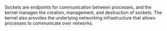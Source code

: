 Sockets are endpoints for communication between processes, and the kernel manages the creation, management, and destruction of sockets. The kernel also provides the underlying networking infrastructure that allows processes to communicate over networks.